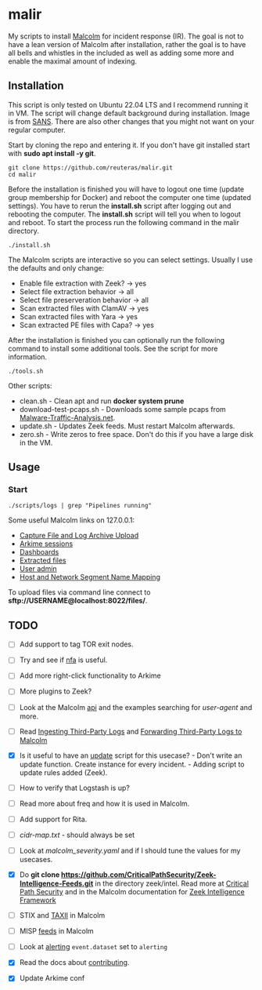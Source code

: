 # malir

My scripts to install [Malcolm][mal] for incident response (IR). The goal is not to have a lean version of Malcolm after installation, rather the goal is to have all bells and whistles in the included as well as adding some more and enable the maximal amount of indexing.

## Installation

This script is only tested on Ubuntu 22.04 LTS and I recommend running it in VM. The script will change default background during installation. Image is from [SANS][san]. There are also other changes that you might not want on your regular computer.

Start by cloning the repo and entering it. If you don't have git installed start with **sudo apt install -y git**.

    git clone https://github.com/reuteras/malir.git
    cd malir

Before the installation is finished you will have to logout one time (update group membership for Docker) and reboot the computer one time (updated settings). You have to rerun the **install.sh** script after logging out and rebooting the computer. The **install.sh** script will tell you when to logout and reboot. To start the process run the following command in the malir directory.

    ./install.sh

The Malcolm scripts are interactive so you can select settings. Usually I use the defaults and only change:

- Enable file extraction with Zeek? -> yes
- Select file extraction behavior -> all
- Select file preserveration behavior -> all
- Scan extracted files with ClamAV -> yes
- Scan extracted files with Yara -> yes
- Scan extracted PE files with Capa? -> yes

After the installation is finished you can optionally run the following command to install some additional tools. See the script for more information.

    ./tools.sh

Other scripts:

- clean.sh - Clean apt and run **docker system prune**
- download-test-pcaps.sh - Downloads some sample pcaps from [Malware-Traffic-Analysis.net][maw].
- update.sh - Updates Zeek feeds. Must restart Malcolm afterwards.
- zero.sh - Write zeros to free space. Don't do this if you have a large disk in the VM.

## Usage

### Start

    ./scripts/logs | grep "Pipelines running"

Some useful Malcolm links on 127.0.0.1:

- [Capture File and Log Archive Upload][lup]
- [Arkime sessions][las]
- [Dashboards][lda]
- [Extracted files][lef]
- [User admin][luf]
- [Host and Network Segment Name Mapping][lhn]

To upload files via command line connect to **sftp://USERNAME@localhost:8022/files/**.

## TODO

- [ ] Add support to tag TOR exit nodes.
- [ ] Try and see if [nfa][nfa] is useful.
- [ ] Add more right-click functionality to Arkime
- [ ] More plugins to Zeek?
- [ ] Look at the Malcolm [api][api] and the examples searching for *user-agent* and more.
- [ ] Read [Ingesting Third-Party Logs][itl] and [Forwarding Third-Party Logs to Malcolm][ftl]
- [x] Is it useful to have an [update][upd] script for this usecase? - Don't write an update function. Create instance for every incident. - Adding script to update rules added (Zeek).
- [ ] How to verify that Logstash is up?
- [ ] Read more about freq and how it is used in Malcolm.
- [ ] Add support for Rita.
- [ ] *cidr-map.txt* - should always be set
- [ ] Look at *malcolm_severity.yaml* and if I should tune the values for my usecases.
- [x] Do **git clone https://github.com/CriticalPathSecurity/Zeek-Intelligence-Feeds.git** in the directory zeek/intel. Read more at [Critical Path Security][cps] and in the Malcolm documentation for [Zeek Intelligence Framework][zif]
- [ ] STIX and [TAXII][sta] in Malcolm
- [ ] MISP [feeds][mis] in Malcolm
- [ ] Look at [alerting][ale] `event.dataset` set to `alerting`
- [x] Read the docs about [contributing][con].
- [x] Update Arkime conf





  [ale]: https://github.com/cisagov/Malcolm#alerting
  [api]: https://github.com/cisagov/Malcolm#api
  [con]: https://github.com/cisagov/Malcolm/blob/main/docs/contributing/README.md
  [cps]: https://github.com/CriticalPathSecurity/Zeek-Intelligence-Feeds
  [ftl]: https://github.com/cisagov/Malcolm/blob/main/scripts/third-party-logs/README.md
  [itl]: https://github.com/cisagov/Malcolm#ingesting-third-party-logs
  [las]: https://127.0.0.1/sessions
  [lda]: https://127.0.0.1/dashboards
  [lef]: https://127.0.0.1/extracted-files/
  [lhn]: https://127.0.0.1/name-map-ui/
  [luf]: https://127.0.0.1:488/
  [lup]: https://127.0.0.1/upload
  [mal]: https://github.com/cisagov/Malcolm
  [maw]: https://www.malware-traffic-analysis.net/
  [mis]: https://github.com/cisagov/Malcolm#misp
  [nfa]: https://github.com/ansv46/nfa.git
  [san]: https://www.sans.org/blog/sans-zoom-backgrounds/
  [sta]: https://github.com/cisagov/Malcolm#stix-and-taxii
  [upd]: https://github.com/cisagov/Malcolm#UpgradePlan
  [zif]: https://github.com/cisagov/Malcolm#zeek-intelligence-framework
